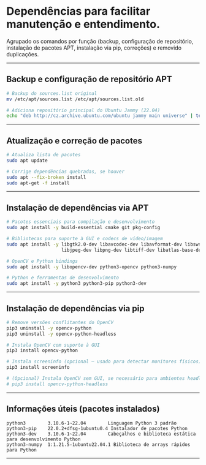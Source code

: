 # Dependências para facilitar manutenção e entendimento.

Agrupado os comandos por função (backup, configuração de repositório, instalação de pacotes APT, instalação via pip, correções) e removido duplicações.

---

## Backup e configuração de repositório APT

```bash
# Backup do sources.list original
mv /etc/apt/sources.list /etc/apt/sources.list.old

# Adiciona repositório principal do Ubuntu Jammy (22.04)
echo "deb http://cz.archive.ubuntu.com/ubuntu jammy main universe" | tee /etc/apt/sources.list
```

---

## Atualização e correção de pacotes

```bash
# Atualiza lista de pacotes
sudo apt update

# Corrige dependências quebradas, se houver
sudo apt --fix-broken install
sudo apt-get -f install
```

---

## Instalação de dependências via APT

```bash
# Pacotes essenciais para compilação e desenvolvimento
sudo apt install -y build-essential cmake git pkg-config

# Bibliotecas para suporte à GUI e codecs de vídeo/imagem
sudo apt install -y libgtk2.0-dev libavcodec-dev libavformat-dev libswscale-dev \
                    libjpeg-dev libpng-dev libtiff-dev libatlas-base-dev gfortran

# OpenCV e Python bindings
sudo apt install -y libopencv-dev python3-opencv python3-numpy

# Python e ferramentas de desenvolvimento
sudo apt install -y python3 python3-pip python3-dev
```

---

## Instalação de dependências via pip

```bash
# Remove versões conflitantes do OpenCV
pip3 uninstall -y opencv-python
pip3 uninstall -y opencv-python-headless

# Instala OpenCV com suporte à GUI
pip3 install opencv-python

# Instala screeninfo (opcional – usado para detectar monitores físicos)
pip3 install screeninfo

# (Opcional) Instala OpenCV sem GUI, se necessário para ambientes headless
# pip3 install opencv-python-headless
```

---

## Informações úteis (pacotes instalados)

```text
python3        3.10.6-1~22.04        Linguagem Python 3 padrão
python3-pip    22.0.2+dfsg-1ubuntu0.4 Instalador de pacotes Python
python3-dev    3.10.6-1~22.04        Cabeçalhos e biblioteca estática para desenvolvimento Python
python3-numpy  1:1.21.5-1ubuntu22.04.1 Biblioteca de arrays rápidos para Python
```

---


